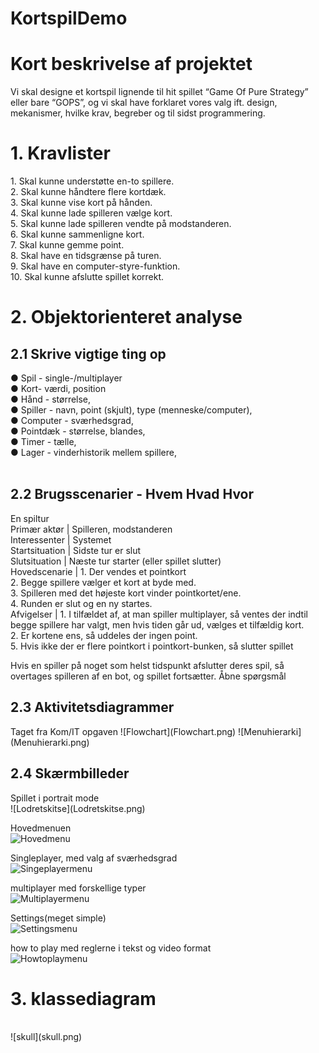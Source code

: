 # KortspilDemo

<h1>Kort beskrivelse af projektet</h1>
Vi skal designe et kortspil lignende til hit spillet “Game Of Pure Strategy” eller bare “GOPS”, og vi skal have forklaret vores valg ift. design, mekanismer, hvilke krav, begreber og til sidst programmering.
<h1>1. Kravlister</h1>
1.	Skal kunne understøtte en-to spillere.<br>
2.	Skal kunne håndtere flere kortdæk. <br>
3.	Skal kunne vise kort på hånden.<br>
4.	Skal kunne lade spilleren vælge kort.<br>
5.	Skal kunne lade spilleren vendte på modstanderen.<br>
6.	Skal kunne sammenligne kort.<br>
7.	Skal kunne gemme point.<br>
8.	Skal have en tidsgrænse på turen.<br>
9.	Skal have en computer-styre-funktion.<br>
10.	Skal kunne afslutte spillet korrekt.<br>
<h1>2. Objektorienteret analyse</h1>
<h2>2.1 Skrive vigtige ting op</h2>
●	Spil - single-/multiplayer<br>
●	Kort- værdi, position<br>
●	Hånd - størrelse,<br>
●	Spiller - navn, point (skjult), type (menneske/computer),<br>
●	Computer - sværhedsgrad,<br>
●	Pointdæk - størrelse, blandes, <br>
●	Timer - tælle,<br>
●	Lager - vinderhistorik mellem spillere,<br>
 
<h2>2.2 Brugsscenarier - Hvem Hvad Hvor</h2>
En spiltur<br>
Primær aktør    |  Spilleren, modstanderen<br>
Interessenter   |  Systemet<br>
Startsituation  |	 Sidste tur er slut<br>
Slutsituation	  |  Næste tur starter (eller spillet slutter)<br>
Hovedscenarie	  |  1. Der vendes et pointkort<br>
                   2. Begge spillere vælger et kort at byde med.<br>
                   3. Spilleren med det højeste kort vinder pointkortet/ene.<br>
                   4. Runden er slut og en ny startes.<br>
Afvigelser	    |  1. I tilfældet af, at man spiller multiplayer, så ventes der indtil begge spillere har valgt, men hvis tiden går ud, vælges et tilfældig kort.<br>
                   2. Er kortene ens, så uddeles der ingen point.<br>
                   5. Hvis ikke der er flere pointkort i pointkort-bunken, så slutter spillet<br>

Hvis en spiller på noget som helst tidspunkt afslutter deres spil, så overtages spilleren af en bot, og spillet fortsætter.
Åbne spørgsmål	

<h2>2.3 Aktivitetsdiagrammer</h2>
Taget fra Kom/IT opgaven
![Flowchart](Flowchart.png)
![Menuhierarki](Menuhierarki.png) 
 
<h2>2.4 Skærmbilleder</h2>
Spillet i portrait mode <br>
![Lodretskitse](Lodretskitse.png) <br>

Hovedmenuen<br>
![Hovedmenu](Hovedmenu.png) <br>
  
Singleplayer, med valg af sværhedsgrad	<br>
![Singeplayermenu](Singeplayermenu.png) <br>

multiplayer med forskellige typer<br>
![Multiplayermenu](Multiplayermenu.png) <br>

Settings(meget simple)	<br>
![Settingsmenu](Settingsmenu.png) <br>

how to play med reglerne i tekst og video format<br>
![Howtoplaymenu](Howtoplaymenu.png) <br>

<h1>3. klassediagram</h1><br>
![skull](skull.png)  <br>

